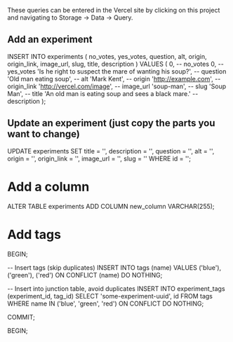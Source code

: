 These queries can be entered in the Vercel site by clicking on this project and navigating to Storage -> Data -> Query.

## Add an experiment

INSERT INTO experiments (
no_votes,
yes_votes,
question,
alt,
origin,
origin_link,
image_url,
slug,
title,
description
) VALUES (
0, -- no_votes
0, -- yes_votes
'Is he right to suspect the mare of wanting his soup?', -- question
'Old man eating soup', -- alt
'Mark Kent', -- origin
'http://example.com', -- origin_link
'http://vercel.com/image', -- image_url
'soup-man', -- slug
'Soup Man', -- title
'An old man is eating soup and sees a black mare.' -- description
);

## Update an experiment (just copy the parts you want to change)

UPDATE experiments
SET
title = '',
description = '',
question = '',
alt = '',
origin = '',
origin_link = '',
image_url = '',
slug = ''
WHERE id = '';

# Add a column

ALTER TABLE experiments
ADD COLUMN new_column VARCHAR(255); <!--Or whatever data type you need-->

# Add tags

<!-- To ensure atomicity, wrap the operations in a transaction: -->

BEGIN;

-- Insert tags (skip duplicates)
INSERT INTO tags (name)
VALUES ('blue'), ('green'), ('red')
ON CONFLICT (name) DO NOTHING;

-- Insert into junction table, avoid duplicates
INSERT INTO experiment_tags (experiment_id, tag_id)
SELECT 'some-experiment-uuid', id FROM tags WHERE name IN ('blue', 'green', 'red')
ON CONFLICT DO NOTHING;

COMMIT;

BEGIN;
